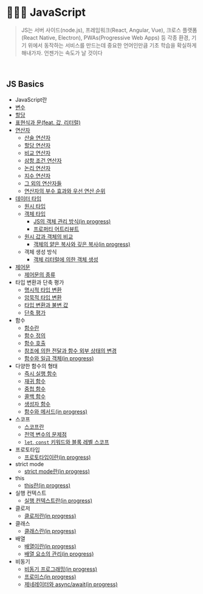 # 🏃🏻‍♂️ JavaScript

> JS는 서버 사이드(node.js), 프레임워크(React, Angular, Vue), 크로스 플랫폼(React Native, Electron), PWAs(Progressive Web Apps) 등 각종 환경, 기기 위에서 동작하는 서비스를 만드는데 중요한 언어인만큼 기초 학습을 확실하게 해내가자. 언젠가는 속도가 날 것이다

<br>

## JS Basics

- JavaScript란
- [변수](https://github.com/jacenam/WIL-archive/blob/main/Web%20Development/JS/JS%20Basics/variable.md)
- [할당](https://github.com/jacenam/WIL-archive/blob/main/Web%20Development/JS/JS%20Basics/assignment.md)
- [표현식과 문(feat. 값, 리터럴)](https://github.com/jacenam/WIL-archive/blob/main/Web%20Development/JS/JS%20Basics/expression%20%26%20statement(feat.%20value%2C%20literal).md)
- [연산자](https://github.com/jacenam/WIL-archive/blob/main/Web%20Development/JS/JS%20Basics/Operator/operator%20intro.md)
  - [산술 연산자](https://github.com/jacenam/WIL-archive/blob/main/Web%20Development/JS/JS%20Basics/Operator/arithmetic%20operator.md)
  - [할당 연산자](https://github.com/jacenam/WIL-archive/blob/main/Web%20Development/JS/JS%20Basics/Operator/assignment%20operator.md)
  - [비교 연산자](https://github.com/jacenam/WIL-archive/blob/main/Web%20Development/JS/JS%20Basics/Operator/comparison%20operator.md)
  - [삼항 조건 연산자](https://github.com/jacenam/WIL-archive/blob/main/Web%20Development/JS/JS%20Basics/Operator/ternary%20operator.md)
  - [논리 연산자](https://github.com/jacenam/WIL-archive/blob/main/Web%20Development/JS/JS%20Basics/Operator/logical%20operator.md)
  - [지수 연산자](https://github.com/jacenam/WIL-archive/blob/main/Web%20Development/JS/JS%20Basics/Operator/exponentiation%20operator.md)
  - [그 외의 연산자들](https://github.com/jacenam/WIL-archive/blob/main/Web%20Development/JS/JS%20Basics/Operator/other%20operators.md)
  - [연산자의 부수 효과와 우선 연산 순위](https://github.com/jacenam/WIL-archive/blob/main/Web%20Development/JS/JS%20Basics/Operator/operator%20additional%20effect.md)
- [데이터 타입](https://github.com/jacenam/WIL-archive/blob/main/Web%20Development/JS/JS%20Basics/Data%20Type/data%20type.md)
  - [원시 타입](https://github.com/jacenam/WIL-archive/blob/main/Web%20Development/JS/JS%20Basics/Data%20Type/primitive%20type.md)
  - [객체 타입](https://github.com/jacenam/WIL-archive/blob/main/Web%20Development/JS/JS%20Basics/Data%20Type/object%20type.md)
    - [JS의 객체 관리 방식(in progress)](https://github.com/jacenam/WIL-archive/blob/main/Web%20Development/JS/JS%20Basics/Data%20Type/js%20object.md)
    - [프로퍼티 어트리뷰트](https://github.com/jacenam/WIL-archive/blob/main/Web%20Development/JS/JS%20Basics/Data%20Type/property%20attribute.md)
  - [원시 값과 객체의 비교](https://github.com/jacenam/WIL-archive/blob/main/Web%20Development/JS/JS%20Basics/Data%20Type/primitive%20%26%20object%20type.md)
    - [객체의 얕은 복사와 깊은 복사(in progress)]()
  - 객체 생성 방식
    - [객체 리터럴에 의한 객체 생성](https://github.com/jacenam/WIL-archive/blob/main/Web%20Development/JS/JS%20Basics/Data%20Type/object%20literal.md)
- [제어문](https://github.com/jacenam/WIL-archive/blob/main/Web%20Development/JS/JS%20Basics/Control%20Flow/control%20flow%20statement%20intro.md)
  - [제어문의 종류](https://github.com/jacenam/WIL-archive/blob/main/Web%20Development/JS/JS%20Basics/Control%20Flow/control%20flow%20statements.md)
- 타입 변환과 단축 평가
  - [명시적 타입 변환](https://github.com/jacenam/WIL-archive/blob/main/Web%20Development/JS/JS%20Basics/Coercion%20%26%20Short-circuit/explicit%20coercion.md)
  - [암묵적 타입 변환](https://github.com/jacenam/WIL-archive/blob/main/Web%20Development/JS/JS%20Basics/Coercion%20%26%20Short-circuit/implicit%20coercion.md)
  - [타입 변환과 불변 값](https://github.com/jacenam/WIL-archive/blob/main/Web%20Development/JS/JS%20Basics/Coercion%20%26%20Short-circuit/type%20casting%20%26%20immutable%20value.md)
  - [단축 평가](https://github.com/jacenam/WIL-archive/blob/main/Web%20Development/JS/JS%20Basics/Coercion%20%26%20Short-circuit/short-circuit%20evaluation.md)
- 함수
  - [함수란](https://github.com/jacenam/WIL-archive/blob/main/Web%20Development/JS/JS%20Basics/Function/function.md)
  - [함수 정의](https://github.com/jacenam/WIL-archive/blob/main/Web%20Development/JS/JS%20Basics/Function/defining%20functions.md)
  - [함수 호출](https://github.com/jacenam/WIL-archive/blob/main/Web%20Development/JS/JS%20Basics/Function/function%20invoke.md)
  - [참조에 의한 전달과 함수 외부 상태의 변경](https://github.com/jacenam/WIL-archive/blob/main/Web%20Development/JS/JS%20Basics/Function/pass-by-reference%20%26%20function%20status.md)
  - [함수와 일급 객체(in progress)](https://github.com/jacenam/WIL-archive/blob/main/Web%20Development/JS/JS%20Basics/Function/first%20class%20object.md)
- 다양한 함수의 형태
  - [즉시 실행 함수](https://github.com/jacenam/WIL-archive/blob/main/Web%20Development/JS/JS%20Basics/Function/immediately%20invoked%20function.md)
  - [재귀 함수](https://github.com/jacenam/WIL-archive/blob/main/Web%20Development/JS/JS%20Basics/Function/recursive%20function.md)
  - [중첩 함수](https://github.com/jacenam/WIL-archive/blob/main/Web%20Development/JS/JS%20Basics/Function/nested%20function.md)
  - [콜백 함수](https://github.com/jacenam/WIL-archive/blob/main/Web%20Development/JS/JS%20Basics/Function/callback%20function.md)
  - [생성자 함수](https://github.com/jacenam/WIL-archive/blob/main/Web%20Development/JS/JS%20Basics/Function/constructor%20function.md)
  - [함수와 메서드(in progress)]()
- 스코프
  - [스코프란](https://github.com/jacenam/WIL-archive/blob/main/Web%20Development/JS/JS%20Basics/Scope/scope.md)
  - [전역 변수의 문제점](https://github.com/jacenam/WIL-archive/blob/main/Web%20Development/JS/JS%20Basics/Scope/global%20variable.md)
  - [`let`, `const` 키워드와 블록 레벨 스코프](https://github.com/jacenam/WIL-archive/blob/main/Web%20Development/JS/JS%20Basics/Scope/var%2C%20let%2C%20const.md)
- 프로토타입
  - [프로토타입이란(in progress)](https://github.com/jacenam/WIL-archive/blob/main/Web%20Development/JS/JS%20Basics/Prototype/prototype.md)
- strict mode
  - [strict mode란(in progress)]()
- this
  - [this란(in progress)]()
- 실행 컨텍스트
  - [실행 컨텍스트란(in progress)]()
- 클로저
  - [클로저란(in progress)](https://github.com/jacenam/WIL-archive/blob/main/Web%20Development/JS/JS%20Basics/Closure/closure.md)
- 클래스
  - [클래스란(in progress)]()
- 배열
  - [배열이란(in progress)](https://github.com/jacenam/WIL-archive/blob/main/Web%20Development/JS/JS%20Basics/Array/array.md)
  - [배열 요소의 관리(in progress)](https://github.com/jacenam/WIL-archive/blob/main/Web%20Development/JS/JS%20Basics/Array/array%20element.md)
- 비동기
  - [비동기 프로그래밍(in progress)](https://github.com/jacenam/WIL-archive/blob/main/Web%20Development/JS/JS%20Basics/Asynchronous/asynchronous%20programming.md)
  - [프로미스(in progress)](https://github.com/jacenam/WIL-archive/blob/main/Web%20Development/JS/JS%20Basics/Asynchronous/promise.md)
  - [제네레이터와 async/await(in progress)](https://github.com/jacenam/WIL-archive/blob/main/Web%20Development/JS/JS%20Basics/Asynchronous/async%2C%20await.md)

